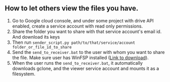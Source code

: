 ## How to let others view the files you have.

1. Go to Google cloud console, and under some project with drive API enabled, create a service account with read only permissions. 
2. Share the folder you want to share with that service account's email id. And download its keys
3. Then run `sender_script.py path/to/that/service/account folder_or_file_id_to_share`
4. Send the `send_to_receiver.bat` to the user with whom you want to share the file. Make sure user has WinFSP installed ([Link to download](https://winfsp.dev/rel/)).
5. When the user runs the `send_to_receiver.bat`, it automatically downloads gclone, and the viewer service account and mounts it as a filesystem.
 


